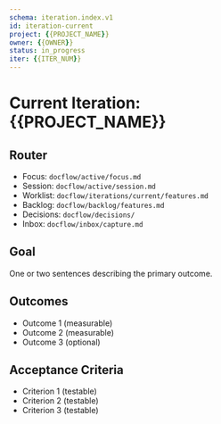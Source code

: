 ```yaml
---
schema: iteration.index.v1
id: iteration-current
project: {{PROJECT_NAME}}
owner: {{OWNER}}
status: in_progress
iter: {{ITER_NUM}}
---
```


# Current Iteration: {{PROJECT_NAME}}

## Router
- Focus: `docflow/active/focus.md`
- Session: `docflow/active/session.md`
- Worklist: `docflow/iterations/current/features.md`
- Backlog: `docflow/backlog/features.md`
- Decisions: `docflow/decisions/`
- Inbox: `docflow/inbox/capture.md`

## Goal
One or two sentences describing the primary outcome.

## Outcomes
- Outcome 1 (measurable)
- Outcome 2 (measurable)
- Outcome 3 (optional)

## Acceptance Criteria
- Criterion 1 (testable)
- Criterion 2 (testable)
- Criterion 3 (testable)
